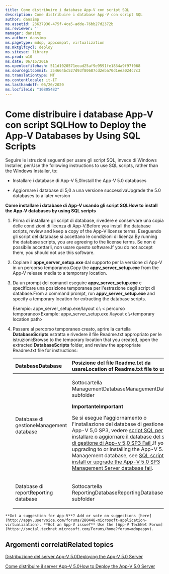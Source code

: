 ```yaml
---
title: Come distribuire i database App-V con script SQL
description: Come distribuire i database App-V con script SQL
author: dansimp
ms.assetid: 23637936-475f-4ca5-adde-76bb27d2372b
ms.reviewer: ''
manager: dansimp
ms.author: dansimp
ms.pagetype: mdop, appcompat, virtualization
ms.mktglfcycl: deploy
ms.sitesec: library
ms.prod: w10
ms.date: 06/16/2016
ms.openlocfilehash: 511d1020571eead25af9e9591fe1834a9f97f068
ms.sourcegitcommit: 354664bc527d93f80687cd2eba70d1eea024c7c3
ms.translationtype: MT
ms.contentlocale: it-IT
ms.lasthandoff: 06/26/2020
ms.locfileid: "10805482"
---
```

# <span data-ttu-id="8cf28-103">Come distribuire i database App-V con script SQL</span><span class="sxs-lookup"><span data-stu-id="8cf28-103">How to Deploy the App-V Databases by Using SQL Scripts</span></span>


<span data-ttu-id="8cf28-104">Seguire le istruzioni seguenti per usare gli script SQL, invece di Windows Installer, per:</span><span class="sxs-lookup"><span data-stu-id="8cf28-104">Use the following instructions to use SQL scripts, rather than the Windows Installer, to:</span></span>

-   <span data-ttu-id="8cf28-105">Installare i database di App-V 5,0</span><span class="sxs-lookup"><span data-stu-id="8cf28-105">Install the App-V 5.0 databases</span></span>

-   <span data-ttu-id="8cf28-106">Aggiornare i database di 5,0 a una versione successiva</span><span class="sxs-lookup"><span data-stu-id="8cf28-106">Upgrade the 5.0 databases to a later version</span></span>

**<span data-ttu-id="8cf28-107">Come installare i database di App-V usando gli script SQL</span><span class="sxs-lookup"><span data-stu-id="8cf28-107">How to install the App-V databases by using SQL scripts</span></span>**

1. <span data-ttu-id="8cf28-108">Prima di installare gli script di database, rivedere e conservare una copia delle condizioni di licenza di App-V.</span><span class="sxs-lookup"><span data-stu-id="8cf28-108">Before you install the database scripts, review and keep a copy of the App-V license terms.</span></span> <span data-ttu-id="8cf28-109">Eseguendo gli script del database si accettano le condizioni di licenza.</span><span class="sxs-lookup"><span data-stu-id="8cf28-109">By running the database scripts, you are agreeing to the license terms.</span></span> <span data-ttu-id="8cf28-110">Se non è possibile accettarli, non usare questo software.</span><span class="sxs-lookup"><span data-stu-id="8cf28-110">If you do not accept them, you should not use this software.</span></span>

2. <span data-ttu-id="8cf28-111">Copiare il **appv\_server\_setup.exe** dal supporto per la versione di App-V in un percorso temporaneo.</span><span class="sxs-lookup"><span data-stu-id="8cf28-111">Copy the **appv\_server\_setup.exe** from the App-V release media to a temporary location.</span></span>

3. <span data-ttu-id="8cf28-112">Da un prompt dei comandi eseguire **appv\_server\_setup.exe** e specificare una posizione temporanea per l'estrazione degli script di database.</span><span class="sxs-lookup"><span data-stu-id="8cf28-112">From a command prompt, run **appv\_server\_setup.exe** and specify a temporary location for extracting the database scripts.</span></span>

   <span data-ttu-id="8cf28-113">Esempio: appv\_server\_setup.exe/layout c:\\ &lt; percorso temporaneo&gt;</span><span class="sxs-lookup"><span data-stu-id="8cf28-113">Example: appv\_server\_setup.exe /layout c:\\&lt;temporary location path&gt;</span></span>

4. <span data-ttu-id="8cf28-114">Passare al percorso temporaneo creato, aprire la cartella **DatabaseScripts** estratta e rivedere il file Readme.txt appropriato per le istruzioni:</span><span class="sxs-lookup"><span data-stu-id="8cf28-114">Browse to the temporary location that you created, open the extracted **DatabaseScripts** folder, and review the appropriate Readme.txt file for instructions:</span></span>

   <table>
   <colgroup>
   <col width="50%" />
   <col width="50%" />
   </colgroup>
   <thead>
   <tr class="header">
   <th align="left"><span data-ttu-id="8cf28-115">Database</span><span class="sxs-lookup"><span data-stu-id="8cf28-115">Database</span></span></th>
   <th align="left"><span data-ttu-id="8cf28-116">Posizione del file Readme.txt da usare</span><span class="sxs-lookup"><span data-stu-id="8cf28-116">Location of Readme.txt file to use</span></span></th>
   </tr>
   </thead>
   <tbody>
   <tr class="odd">
   <td align="left"><p><span data-ttu-id="8cf28-117">Database di gestione</span><span class="sxs-lookup"><span data-stu-id="8cf28-117">Management database</span></span></p></td>
   <td align="left"><p><span data-ttu-id="8cf28-118">Sottocartella ManagementDatabase</span><span class="sxs-lookup"><span data-stu-id="8cf28-118">ManagementDatabase subfolder</span></span></p>
   <div class="alert">
   <strong><span data-ttu-id="8cf28-119">Importante</span><span class="sxs-lookup"><span data-stu-id="8cf28-119">Important</span></span></strong><br/><p><span data-ttu-id="8cf28-120">Se si esegue l'aggiornamento o l'installazione del database di gestione di App-V 5,0 SP3, vedere <a href="https://support.microsoft.com/kb/3031340" data-raw-source="[SQL scripts to install or upgrade the App-V 5.0 SP3 Management Server database fail](https://support.microsoft.com/kb/3031340)"> script SQL per installare o aggiornare il database del server di gestione di App-v 5,0 SP3 Fail </a> .</span><span class="sxs-lookup"><span data-stu-id="8cf28-120">If you are upgrading to or installing the App-V 5.0 SP3 Management database, see <a href="https://support.microsoft.com/kb/3031340" data-raw-source="[SQL scripts to install or upgrade the App-V 5.0 SP3 Management Server database fail](https://support.microsoft.com/kb/3031340)">SQL scripts to install or upgrade the App-V 5.0 SP3 Management Server database fail</a>.</span></span></p>
   </div>
   <div>

   </div></td>
   </tr>
   <tr class="even">
   <td align="left"><p><span data-ttu-id="8cf28-121">Database di report</span><span class="sxs-lookup"><span data-stu-id="8cf28-121">Reporting database</span></span></p></td>
   <td align="left"><p><span data-ttu-id="8cf28-122">Sottocartella ReportingDatabase</span><span class="sxs-lookup"><span data-stu-id="8cf28-122">ReportingDatabase subfolder</span></span></p></td>
   </tr>
   </tbody>
   </table>



~~~
**Got a suggestion for App-V**? Add or vote on suggestions [here](http://appv.uservoice.com/forums/280448-microsoft-application-virtualization). **Got an App-V issue?** Use the [App-V TechNet Forum](https://social.technet.microsoft.com/Forums/home?forum=mdopappv).
~~~

## <span data-ttu-id="8cf28-123">Argomenti correlati</span><span class="sxs-lookup"><span data-stu-id="8cf28-123">Related topics</span></span>


[<span data-ttu-id="8cf28-124">Distribuzione del server App-V 5.0</span><span class="sxs-lookup"><span data-stu-id="8cf28-124">Deploying the App-V 5.0 Server</span></span>](deploying-the-app-v-50-server.md)

[<span data-ttu-id="8cf28-125">Come distribuire il server App-V 5.0</span><span class="sxs-lookup"><span data-stu-id="8cf28-125">How to Deploy the App-V 5.0 Server</span></span>](how-to-deploy-the-app-v-50-server-50sp3.md)









